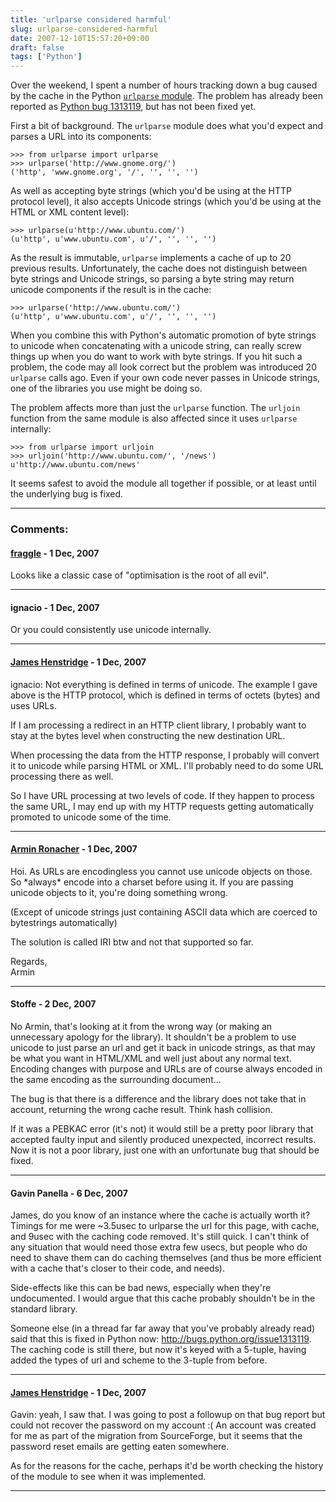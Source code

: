 ```yaml
---
title: 'urlparse considered harmful'
slug: urlparse-considered-harmful
date: 2007-12-10T15:57:20+09:00
draft: false
tags: ['Python']
---
```


Over the weekend, I spent a number of hours tracking down a bug caused
by the cache in the Python [`urlparse`
module](http://docs.python.org/lib/module-urlparse.html). The problem
has already been reported as [Python bug
1313119](http://bugs.python.org/issue1313119), but has not been fixed
yet.

First a bit of background. The `urlparse` module does what you\'d expect
and parses a URL into its components:

    >>> from urlparse import urlparse
    >>> urlparse('http://www.gnome.org/')
    ('http', 'www.gnome.org', '/', '', '', '')

As well as accepting byte strings (which you\'d be using at the HTTP
protocol level), it also accepts Unicode strings (which you\'d be using
at the HTML or XML content level):

    >>> urlparse(u'http://www.ubuntu.com/')
    (u'http', u'www.ubuntu.com', u'/', '', '', '')

As the result is immutable, `urlparse` implements a cache of up to 20
previous results. Unfortunately, the cache does not distinguish between
byte strings and Unicode strings, so parsing a byte string may return
unicode components if the result is in the cache:

    >>> urlparse('http://www.ubuntu.com/')
    (u'http', u'www.ubuntu.com', u'/', '', '', '')

When you combine this with Python\'s automatic promotion of byte strings
to unicode when concatenating with a unicode string, can really screw
things up when you do want to work with byte strings. If you hit such a
problem, the code may all look correct but the problem was introduced 20
`urlparse` calls ago. Even if your own code never passes in Unicode
strings, one of the libraries you use might be doing so.

The problem affects more than just the `urlparse` function. The
`urljoin` function from the same module is also affected since it uses
`urlparse` internally:

    >>> from urlparse import urljoin
    >>> urljoin('http://www.ubuntu.com/', '/news')
    u'http://www.ubuntu.com/news'

It seems safest to avoid the module all together if possible, or at
least until the underlying bug is fixed.

---
### Comments:
#### [fraggle](http://www.soulsphere.org/) - <time datetime="2007-12-10 17:29:11">1 Dec, 2007</time>

Looks like a classic case of \"optimisation is the root of all evil\".

---
#### ignacio - <time datetime="2007-12-10 18:50:25">1 Dec, 2007</time>

Or you could consistently use unicode internally.

---
#### [James Henstridge](http://blogs.gnome.org/jamesh/) - <time datetime="2007-12-10 19:48:00">1 Dec, 2007</time>

ignacio: Not everything is defined in terms of unicode. The example I
gave above is the HTTP protocol, which is defined in terms of octets
(bytes) and uses URLs.

If I am processing a redirect in an HTTP client library, I probably want
to stay at the bytes level when constructing the new destination URL.

When processing the data from the HTTP response, I probably will convert
it to unicode while parsing HTML or XML. I\'ll probably need to do some
URL processing there as well.

So I have URL processing at two levels of code. If they happen to
process the same URL, I may end up with my HTTP requests getting
automatically promoted to unicode some of the time.

---
#### [Armin Ronacher](http://lucumr.pocoo.org/) - <time datetime="2007-12-10 22:13:04">1 Dec, 2007</time>

Hoi. As URLs are encodingless you cannot use unicode objects on those.
So \*always\* encode into a charset before using it. If you are passing
unicode objects to it, you\'re doing something wrong.

(Except of unicode strings just containing ASCII data which are coerced
to bytestrings automatically)

The solution is called IRI btw and not that supported so far.

Regards,\
Armin

---
#### Stoffe - <time datetime="2007-12-11 21:43:24">2 Dec, 2007</time>

No Armin, that\'s looking at it from the wrong way (or making an
unnecessary apology for the library). It shouldn\'t be a problem to use
unicode to just parse an url and get it back in unicode strings, as that
may be what you want in HTML/XML and well just about any normal text.
Encoding changes with purpose and URLs are of course always encoded in
the same encoding as the surrounding document\...

The bug is that there is a difference and the library does not take that
in account, returning the wrong cache result. Think hash collision.

If it was a PEBKAC error (it\'s not) it would still be a pretty poor
library that accepted faulty input and silently produced unexpected,
incorrect results. Now it is not a poor library, just one with an
unfortunate bug that should be fixed.

---
#### Gavin Panella - <time datetime="2007-12-15 17:43:36">6 Dec, 2007</time>

James, do you know of an instance where the cache is actually worth it?
Timings for me were \~3.5usec to urlparse the url for this page, with
cache, and 9usec with the caching code removed. It\'s still quick. I
can\'t think of any situation that would need those extra few usecs, but
people who do need to shave them can do caching themselves (and thus be
more efficient with a cache that\'s closer to their code, and needs).

Side-effects like this can be bad news, especially when they\'re
undocumented. I would argue that this cache probably shouldn\'t be in
the standard library.

Someone else (in a thread far far away that you\'ve probably already
read) said that this is fixed in Python now:
http://bugs.python.org/issue1313119. The caching code is still there,
but now it\'s keyed with a 5-tuple, having added the types of url and
scheme to the 3-tuple from before.

---
#### [James Henstridge](http://blogs.gnome.org/jamesh/) - <time datetime="2007-12-17 14:38:21">1 Dec, 2007</time>

Gavin: yeah, I saw that. I was going to post a followup on that bug
report but could not recover the password on my account :( An account
was created for me as part of the migration from SourceForge, but it
seems that the password reset emails are getting eaten somewhere.

As for the reasons for the cache, perhaps it\'d be worth checking the
history of the module to see when it was implemented.

---
